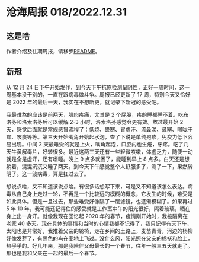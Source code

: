 # 沧海周报 018/2022.12.31

## 这是啥

作者介绍及往期周报，请移步[README](https://github.com/theseazhang/weekly_news/blob/main/README.md)。

## 新冠

从 12 月 24 日下午开始发作，到今天下午抗原检测呈阴性，正好一周时间，这一周基本没干别的，一直在跟病毒做斗争。周报已经更新了 17 周，特别今天又恰好是 2022 年的最后一天，我实在不想断更，就记录下新冠的感受吧。

我最难熬的应该是前两天，肌肉疼痛，尤其是 2 个屁股，疼的睡都睡不着。吃布洛芬和洛索洛芬后可以缓解 2-3 小时，洛索洛芬感觉会更有效。熬过最开始 2 天，感觉后面就是常规感冒流程了：低烧、畏寒、冒虚汗、流鼻涕、鼻塞、喉咙干痒、咳痰等等。第三天开始嘴角开始起水泡，查了下说是单纯孢疹，免疫力低下容易出现。中间 2 天最难受的就是上火，嘴角起泡，口腔内也生疮，牙疼。吃了几天牛黄解毒片，好转很多。最近这两三天还有一些轻微咳嗽，体虚乏力，随便一动就是全是虚汗，还有嗜睡。晚上 9 点多就困了，能睡到早上 8 点多。白天还是想躺着，混混沉沉又睡了两天。到今天下午感觉整个人舒服多了，测了一下，果然转阴了。这一波病毒，算是扛过去了。

想说点啥，又不知道该说点啥。有很多话想写下来，可是又不知道该怎么表达。病毒从自己身上走过一轮，不再是一个比较远的模糊的概念，它发生的时候，难受是如此具体。但是一旦过去，那些难受好像隔了一层滤镜，也逐渐模糊了。如果再过 5 年 10 年，我可能还记得住的感受就是工作室中午的阳光很好，隔着玻璃，晒在身上出一身汗。就像我现在回忆起 2020 年的春节，疫情刚开始时，我被隔离在老家 40 多天。现在具体的事情和当时的心情我都不记得了，我只记得有天下午，太阳也是非常好，我推着父亲的轮椅，走在乡间的土路上，麦苗青青，河边的杨柳好像发芽了，有黑色的鸟在麦地上飞过。没什么风，阳光照在父亲的棉袄和脸上，热乎乎的。好几年来，那是我陪伴父母最长的一个春节，往年一般三五天就走了。那也是我和父亲在一起的最后一个春节。
